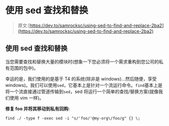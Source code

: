# 使用 sed 查找和替换

> 原文:[https://dev.to/samrocksc/using-sed-to-find-and-replace-2ba2](https://dev.to/samrocksc/using-sed-to-find-and-replace-2ba2)

## [](#using-sed-to-find-and-replace)使用 sed 查找和替换

当您需要查找和替换大量的模块时(想象一下您必须将一个需求重构到您公司的私有范围的包中)。

幸运的是，我们使用的是基于 T4 的系统(除非是 windows)...然后随便，享受 windows)。我们可以使用`sed`，它基本上是针对一个流运行命令。`find`基本上是将一个流直接通过管道传输到`sed`，sed 将运行一个简单的查找/替换方案(就像我们使用 vim 一样)。

**修复 foo 并将其移动到私有回购:**

```
find ./ -type f -exec sed -i "s/'foo/'@my-org\/foo/g" {} \; 
```